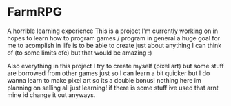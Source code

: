 # FarmRPG
A horrible learning experience 
This is a project I'm currently working on in hopes to learn how to program games / program in general
a huge goal for me to acomplish in life is to be able to create just about anything I can think of
(to some limits ofc) but that would be amazing :)

Also everything in this project I try to create myself
(pixel art) but some stuff are borrowed from other games
just so I can learn a bit quicker but I do wanna learn
to make pixel art so its a double bonus!
nothing here im planning on selling all just learning!
if there is some stuff ive used that arnt mine
id change it out anyways.
